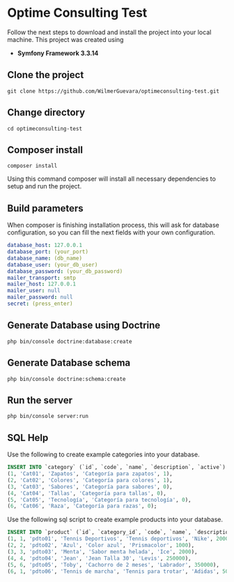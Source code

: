 # Optime Consulting Test
Follow the next steps to download and install the project into your local machine.
This project was created using 
- **Symfony Framework 3.3.14**
## Clone the project
    git clone https://github.com/WilmerGuevara/optimeconsulting-test.git
## 	Change directory
    cd optimeconsulting-test
## 	Composer install
    composer install
Using this command composer will install all necessary dependencies to setup and run the project.
## 	Build parameters
When composer is finishing installation process, this will ask for database configuration, so you can fill the next fields with your own configuration.
```yaml
database_host: 127.0.0.1
database_port: (your_port)
database_name: (db_name)
database_user: (your_db_user)
database_password: (your_db_password)
mailer_transport: smtp
mailer_host: 127.0.0.1
mailer_user: null
mailer_password: null
secret: (press_enter)
```
## Generate Database using Doctrine
    php bin/console doctrine:database:create
## 	Generate Database schema
    php bin/console doctrine:schema:create
## 	Run the server
    php bin/console server:run
## 	SQL Help
Use the following to create example categories into your database.
```sql
INSERT INTO `category` (`id`, `code`, `name`, `description`, `active`) VALUES
(1, 'Cat01', 'Zapatos', 'Categoría para zapatos', 1),
(2, 'Cat02', 'Colores', 'Categoría para colores', 1),
(3, 'Cat03', 'Sabores', 'Categoría para sabores', 0),
(4, 'Cat04', 'Tallas', 'Categoría para tallas', 0),
(5, 'Cat05', 'Tecnología', 'Categoría para tecnología', 0),
(6, 'Cat06', 'Raza', 'Categoría para razas', 0);
```
Use the following sql script to create example products into your database.
```sql
INSERT INTO `product` (`id`, `category_id`, `code`, `name`, `description`, `brand`, `price`) VALUES
(1, 1, 'pdto01', 'Tennis Deportivos', 'Tennis deportivos', 'Nike', 200000),
(2, 2, 'pdto02', 'Azul', 'Color azul', 'Prismacolor', 1000),
(3, 3, 'pdto03', 'Menta', 'Sabor menta helada', 'Ice', 2000),
(4, 4, 'pdto04', 'Jean', 'Jean Talla 30', 'Levis', 250000),
(5, 6, 'pdto05', 'Toby', 'Cachorro de 2 meses', 'Labrador', 350000),
(6, 1, 'pdto06', 'Tennis de marcha', 'Tennis para trotar', 'Adidas', 500000);
```